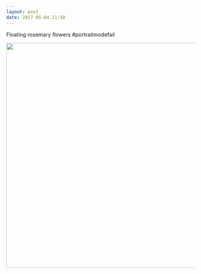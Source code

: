 ```yaml
---
layout: post
date: 2017-05-04 21:50
---
```

Floating rosemary flowers #portraitmodefail 

<img src="http://dougbeal.micro.blog/uploads/2017/0da7c592f3.jpg" width="600" height="600" style="height: auto" />
